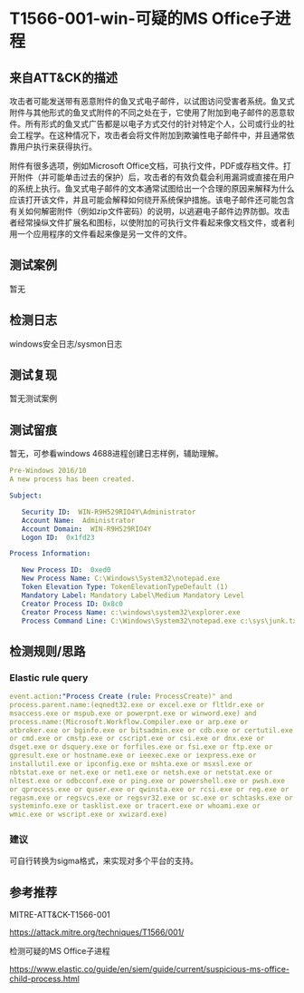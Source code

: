 # T1566-001-win-可疑的MS Office子进程

## 来自ATT&CK的描述

攻击者可能发送带有恶意附件的鱼叉式电子邮件，以试图访问受害者系统。鱼叉式附件与其他形式的鱼叉式附件的不同之处在于，它使用了附加到电子邮件的恶意软件。所有形式的鱼叉式广告都是以电子方式交付的针对特定个人，公司或行业的社会工程学。在这种情况下，攻击者会将文件附加到欺骗性电子邮件中，并且通常依靠用户执行来获得执行。

附件有很多选项，例如Microsoft Office文档，可执行文件，PDF或存档文件。打开附件（并可能单击过去的保护）后，攻击者的有效负载会利用漏洞或直接在用户的系统上执行。鱼叉式电子邮件的文本通常试图给出一个合理的原因来解释为什么应该打开该文件，并且可能会解释如何绕开系统保护措施。该电子邮件还可能包含有关如何解密附件（例如zip文件密码）的说明，以逃避电子邮件边界防御。攻击者经常操纵文件扩展名和图标，以使附加的可执行文件看起来像文档文件，或者利用一个应用程序的文件看起来像是另一文件的文件。

## 测试案例

暂无

## 检测日志

windows安全日志/sysmon日志

## 测试复现

暂无测试案例

## 测试留痕

暂无，可参看windows 4688进程创建日志样例，辅助理解。

```yml
Pre-Windows 2016/10
A new process has been created.

Subject:

   Security ID:  WIN-R9H529RIO4Y\Administrator
   Account Name:  Administrator
   Account Domain:  WIN-R9H529RIO4Y
   Logon ID:  0x1fd23

Process Information:

   New Process ID:  0xed0
   New Process Name: C:\Windows\System32\notepad.exe
   Token Elevation Type: TokenElevationTypeDefault (1)
   Mandatory Label: Mandatory Label\Medium Mandatory Level
   Creator Process ID: 0x8c0
   Creator Process Name: c:\windows\system32\explorer.exe
   Process Command Line: C:\Windows\System32\notepad.exe c:\sys\junk.txt
```

## 检测规则/思路

### Elastic rule query

```yml
event.action:"Process Create (rule: ProcessCreate)" and
process.parent.name:(eqnedt32.exe or excel.exe or fltldr.exe or
msaccess.exe or mspub.exe or powerpnt.exe or winword.exe) and
process.name:(Microsoft.Workflow.Compiler.exe or arp.exe or
atbroker.exe or bginfo.exe or bitsadmin.exe or cdb.exe or certutil.exe
or cmd.exe or cmstp.exe or cscript.exe or csi.exe or dnx.exe or
dsget.exe or dsquery.exe or forfiles.exe or fsi.exe or ftp.exe or
gpresult.exe or hostname.exe or ieexec.exe or iexpress.exe or
installutil.exe or ipconfig.exe or mshta.exe or msxsl.exe or
nbtstat.exe or net.exe or net1.exe or netsh.exe or netstat.exe or
nltest.exe or odbcconf.exe or ping.exe or powershell.exe or pwsh.exe
or qprocess.exe or quser.exe or qwinsta.exe or rcsi.exe or reg.exe or
regasm.exe or regsvcs.exe or regsvr32.exe or sc.exe or schtasks.exe or
systeminfo.exe or tasklist.exe or tracert.exe or whoami.exe or
wmic.exe or wscript.exe or xwizard.exe)
```

### 建议

可自行转换为sigma格式，来实现对多个平台的支持。

## 参考推荐

MITRE-ATT&CK-T1566-001

<https://attack.mitre.org/techniques/T1566/001/>

检测可疑的MS Office子进程

<https://www.elastic.co/guide/en/siem/guide/current/suspicious-ms-office-child-process.html>